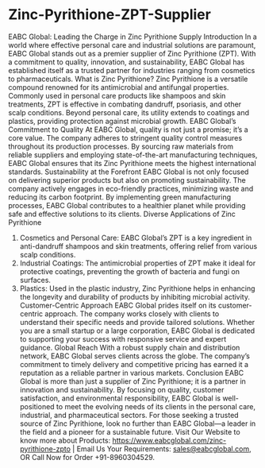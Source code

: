 # Zinc-Pyrithione-ZPT-Supplier
 EABC Global: Leading the Charge in Zinc Pyrithione Supply
 Introduction
In a world where effective personal care and industrial solutions are paramount, EABC Global stands out as a premier supplier of Zinc Pyrithione (ZPT). With a commitment to quality, innovation, and sustainability, EABC Global has established itself as a trusted partner for industries ranging from cosmetics to pharmaceuticals.
 What is Zinc Pyrithione?
Zinc Pyrithione is a versatile compound renowned for its antimicrobial and antifungal properties. Commonly used in personal care products like shampoos and skin treatments, ZPT is effective in combating dandruff, psoriasis, and other scalp conditions. Beyond personal care, its utility extends to coatings and plastics, providing protection against microbial growth.
 EABC Global’s Commitment to Quality
At EABC Global, quality is not just a promise; it’s a core value. The company adheres to stringent quality control measures throughout its production processes. By sourcing raw materials from reliable suppliers and employing state-of-the-art manufacturing techniques, EABC Global ensures that its Zinc Pyrithione meets the highest international standards.
 Sustainability at the Forefront
EABC Global is not only focused on delivering superior products but also on promoting sustainability. The company actively engages in eco-friendly practices, minimizing waste and reducing its carbon footprint. By implementing green manufacturing processes, EABC Global contributes to a healthier planet while providing safe and effective solutions to its clients.
 Diverse Applications of Zinc Pyrithione
1. Cosmetics and Personal Care: EABC Global’s ZPT is a key ingredient in anti-dandruff shampoos and skin treatments, offering relief from various scalp conditions.
2. Industrial Coatings: The antimicrobial properties of ZPT make it ideal for protective coatings, preventing the growth of bacteria and fungi on surfaces.
3. Plastics: Used in the plastic industry, Zinc Pyrithione helps in enhancing the longevity and durability of products by inhibiting microbial activity.
 Customer-Centric Approach
EABC Global prides itself on its customer-centric approach. The company works closely with clients to understand their specific needs and provide tailored solutions. Whether you are a small startup or a large corporation, EABC Global is dedicated to supporting your success with responsive service and expert guidance.
 Global Reach
With a robust supply chain and distribution network, EABC Global serves clients across the globe. The company’s commitment to timely delivery and competitive pricing has earned it a reputation as a reliable partner in various markets.
 Conclusion
EABC Global is more than just a supplier of Zinc Pyrithione; it is a partner in innovation and sustainability. By focusing on quality, customer satisfaction, and environmental responsibility, EABC Global is well-positioned to meet the evolving needs of its clients in the personal care, industrial, and pharmaceutical sectors. For those seeking a trusted source of Zinc Pyrithione, look no further than EABC Global—a leader in the field and a pioneer for a sustainable future. 
Visit Our Website to know more about Products: https://www.eabcglobal.com/zinc-pyrithione-zpto | Email Us Your Requirements: sales@eabcglobal.com, OR Call Now for Order +91-8960304529.
